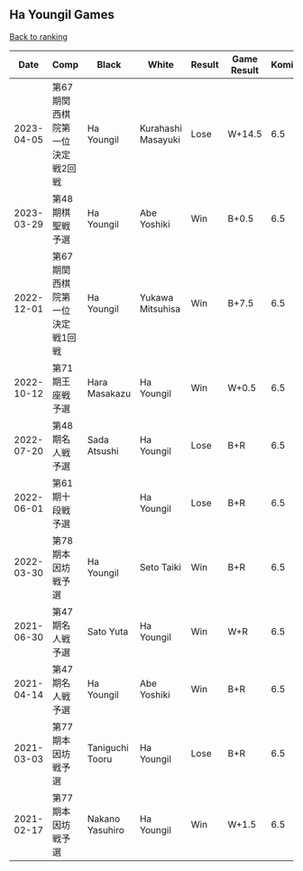 ## Ha Youngil Games

[Back to ranking](../../index.md)




| **Date** | **Comp** | **Black** | **White** | **Result** | **Game Result** | **Komi** | **Rating** | **Diff** | 
| --- | --- | --- | --- | --- | --- | --- | --- | --- |
| 2023-04-05 | 第67期関西棋院第一位決定戦2回戦 | Ha Youngil | Kurahashi Masayuki | Lose | W+14.5 | 6.5 | 2972 | -76 | 
| 2023-03-29 | 第48期棋聖戦予選 | Ha Youngil | Abe Yoshiki | Win | B+0.5 | 6.5 | 3048 | 186 | 
| 2022-12-01 | 第67期関西棋院第一位決定戦1回戦 | Ha Youngil | Yukawa Mitsuhisa | Win | B+7.5 | 6.5 | 2862 | 125 | 
| 2022-10-12 | 第71期王座戦予選 | Hara Masakazu | Ha Youngil | Win | W+0.5 | 6.5 | 2737 | -92 | 
| 2022-07-20 | 第48期名人戦予選 | Sada Atsushi | Ha Youngil | Lose | B+R | 6.5 | 2829 | 270 | 
| 2022-06-01 | 第61期十段戦予選 |  | Ha Youngil | Lose | B+R | 6.5 | 2559 | 0 | 
| 2022-03-30 | 第78期本因坊戦予選 | Ha Youngil | Seto Taiki | Win | B+R | 6.5 | 2559 | 0 | 
| 2021-06-30 | 第47期名人戦予選 | Sato Yuta | Ha Youngil | Win | W+R | 6.5 | 2559 | 54 | 
| 2021-04-14 | 第47期名人戦予選 | Ha Youngil | Abe Yoshiki | Win | B+R | 6.5 | 2505 | 274 | 
| 2021-03-03 | 第77期本因坊戦予選 | Taniguchi Tooru | Ha Youngil | Lose | B+R | 6.5 | 2231 | 21 | 
| 2021-02-17 | 第77期本因坊戦予選 | Nakano Yasuhiro | Ha Youngil | Win | W+1.5 | 6.5 | 2210 | missing |





